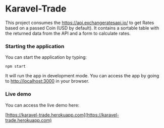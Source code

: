 # Karavel-Trade

This project consumes the https://api.exchangeratesapi.io/ to get Rates based on a passed Coin (USD by default). It contains a sortable table with the returned data from the API and a form to calculate rates.

### Starting the application

You can start the application by typing: 

`npm start`

It will run the app in development mode. You can access the app by going to [http://localhost:3000](http://localhost:3000) in your browser.

### Live demo

You can access the live demo here:

[https://karavel-trade.herokuapp.com](https://karavel-trade.herokuapp.com)

